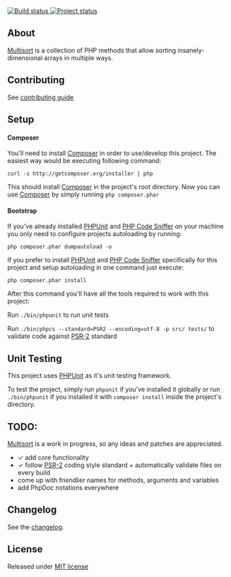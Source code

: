 [ ![Build status](https://travis-ci.org/sergeylukin/multisort-php.png?branch=master "Build status") ](https://travis-ci.org/sergeylukin/multisort-php)
[ ![Project status](http://stillmaintained.com/sergeylukin/multisort-php.png "Project status") ](http://stillmaintained.com/sergeylukin/multisort-php)


## About

[Multisort][] is a collection of PHP methods that allow sorting
insanely-dimensional arrays in multiple ways.


## Contributing

See [contributing guide][contributing]


## Setup

#### Composer

You'll need to install [Composer][] in order to use/develop this project.
The easiest way would be executing following command:

```
curl -s http://getcomposer.org/installer | php
```

This should install [Composer][] in the project's root directory.
Now you can use [Composer][] by simply running `php composer.phar`

#### Bootstrap

If you've already installed [PHPUnit][] and [PHP Code Sniffer][] on your machine
you only need to configure projects autoloading by running:

```
php composer.phar dumpautoload -o
```

If you prefer to install [PHPUnit][] and [PHP Code Sniffer][] specifically for
this project and setup autoloading in one command just execute:

```
php composer.phar install
```

After this command you'll have all the tools required to work with this
project:

Run `./bin/phpunit` to run unit tests

Run `./bin/phpcs --standard=PSR2 --encoding=utf-8 -p src/ tests/` to validate
code against [PSR-2][] standard


## Unit Testing

This project uses [PHPUnit][] as it's unit testing framework.

To test the project, simply run `phpunit` if you've installed it globally
or run `./bin/phpunit` if you installed it with `composer install` inside
the project's directory.


## TODO:

[Multisort][] is a work in progress, so any ideas and patches are appreciated.

* ✓ add core functionality
* ✓ follow [PSR-2][] coding style standard + automatically validate files on every build
* come up with friendlier names for methods, arguments and variables
* add PhpDoc notations everywhere


## Changelog

See the [changelog][].


## License

Released under [MIT license][]

[multisort]: http://github.com/sergeylukin/multisort-php
[mit license]: http://sergey.mit-license.org/
[changelog]: http://github.com/sergeylukin/multisort-php/blob/master/CHANGELOG.md
[psr-2]: https://github.com/php-fig/fig-standards/blob/master/accepted/PSR-2-coding-style-guide.md
[contributing]: http://github.com/sergeylukin/multisort-php/blob/master/CONTRIBUTING.md
[contributors]: https://github.com/sergeylukin/multisort-php/graphs/contributors
[phpunit]: https://github.com/sebastianbergmann/phpunit/
[php code sniffer]: https://github.com/squizlabs/PHP_CodeSniffer
[composer]: https://getcomposer.org
